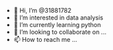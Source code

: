 - 👋 Hi, I’m @31881782
- 👀 I’m interested in data analysis
- 🌱 I’m currently learning python
- 💞️ I’m looking to collaborate on ...
- 📫 How to reach me ...

<!---
31881782/31881782 is a ✨ special ✨ repository because its `README.md` (this file) appears on your GitHub profile.
You can click the Preview link to take a look at your changes.
--->
